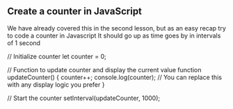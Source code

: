 ## Create a counter in JavaScript

We have already covered this in the second lesson, but as an easy recap try to code a counter in Javascript
It should go up as time goes by in intervals of 1 second

// Initialize counter
let counter = 0;

// Function to update counter and display the current value
function updateCounter() {
  counter++;
  console.log(counter); // You can replace this with any display logic you prefer
}

// Start the counter
setInterval(updateCounter, 1000);
